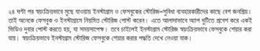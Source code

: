 ২৪ ঘণ্টা পর স্বয়ংক্রিয়ভাবে মুছে যাওয়ায় ইনস্টাগ্রাম ও ফেসবুকের স্টোরিজ–সুবিধা ব্যবহারকারীদের কাছে বেশ জনপ্রিয়। তাই অনেকে ফেসবুক ও ইনস্টাগ্রামে নিয়মিত স্টোরিজ পোস্ট করেন। এতে আলাদাভাবে অ্যাপ দুটিতে প্রবেশ করে একই ভিডিও দুবার পোস্ট করতে হয়, যা সময়সাপেক্ষ। তবে চাইলেই ইনস্টাগ্রাম স্টোরিজ স্বয়ংক্রিয়ভাবে ফেসবুকে শেয়ার করা যায়। স্বয়ংক্রিয়ভাবে ইনস্টাগ্রাম স্টোরিজ ফেসবুকে শেয়ার করার পদ্ধতি দেখে নেওয়া যাক।
